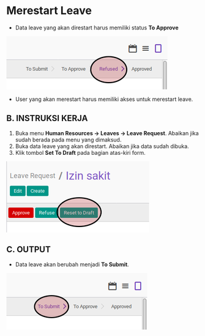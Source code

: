 # Merestart Leave

* Data leave yang akan direstart harus memiliki status **To Approve**

![](../../img/leave/status-refuse.png)

* User yang akan merestart harus memiliki akses untuk merestart leave.

## B. INSTRUKSI KERJA

1. Buka menu **Human Resources -> Leaves -> Leave Request**. Abaikan jika sudah berada pada menu yang dimaksud.
2. Buka data leave yang akan direstart. Abaikan jika data sudah dibuka.
3. Klik tombol **Set To Draft** pada bagian atas-kiri form.

![](../../img/leave/tombol-restart.png)

## C. OUTPUT

* Data leave akan berubah menjadi **To Submit**.

![](../../img/leave/status-to-submit.png)

